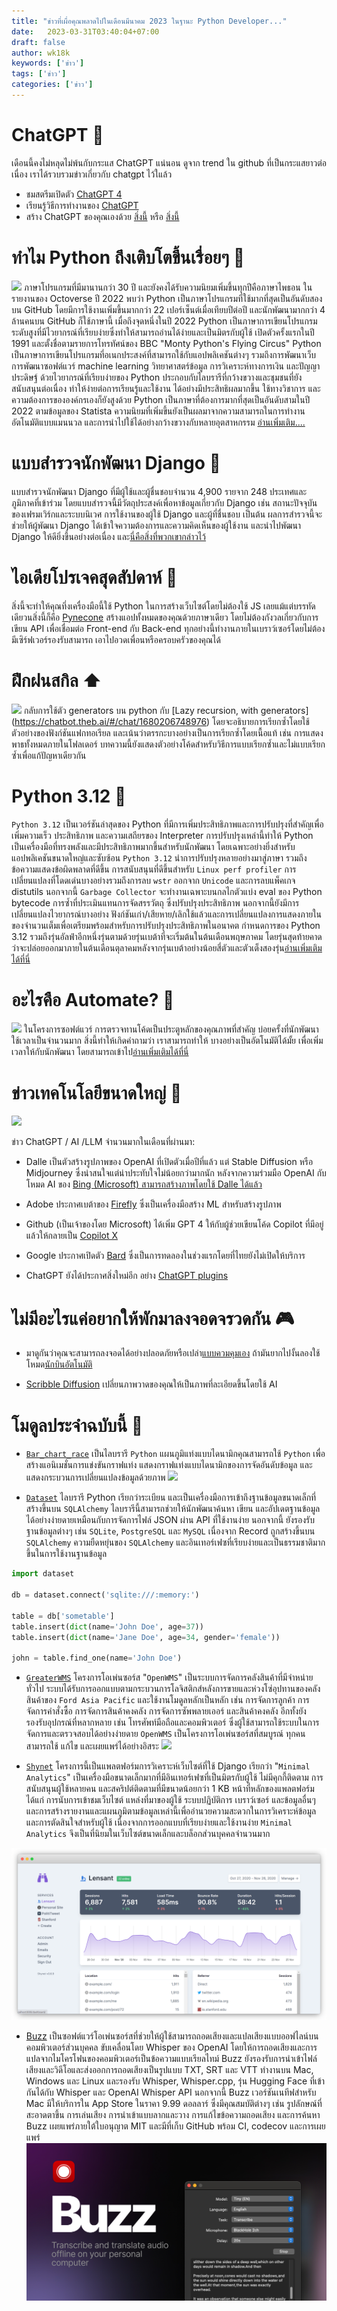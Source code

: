 ```yaml
---
title: "ข่าวที่เผื่อคุณพลาดไปในเดือนมีนาคม 2023 ในฐานะ Python Developer..."
date:   2023-03-31T03:40:04+07:00
draft: false
author: wk18k
keywords: ['ข่าว']
tags: ['ข่าว']
categories: ['ข่าว']
---
```


# ChatGPT 🤖
เดือนนี้คงไม่หลุดไม่พ้นกับกระแส ChatGPT แน่นอน ดูจาก trend ใน github ที่เป็นกระแสยาวต่อเนื่อง เราได้รวบรวมข่าวเกี่ยวกับ chatgpt ไว้ใแล้ว
 -  ชมสตรีมเปิดตัว [ChatGPT 4](https://www.youtube.com/watch?v=outcGtbnMuQ)
 -  เรียนรู้วิธีการทำงานของ [ChatGPT](https://www.jonstokes.com/p/chatgpt-explained-a-guide-for-normies)
 -  สร้าง ChatGPT ของคุณเองด้วย [สิ่งนี้](https://cocktailpeanut.github.io/dalai/#/?id=dalai) หรือ [สิ่งนี้](https://xenova.github.io/transformers.js/)

# ทำไม Python ถึงเติบโตขึ้นเรื่อยๆ 🐍
![](https://github.blog/wp-content/uploads/2023/02/python-growing.png?resize=1600%2C850)
ภาษาโปรแกรมที่มีมานานกว่า 30 ปี และยังคงได้รับความนิยมเพิ่มขึ้นทุกปีคือภาษาไพธอน ในรายงานของ Octoverse ปี 2022 พบว่า Python เป็นภาษาโปรแกรมที่ใช้มากที่สุดเป็นอันดับสองบน GitHub โดยมีการใช้งานเพิ่มขึ้นมากกว่า 22 เปอร์เซ็นต์เมื่อเทียบปีต่อปี และนักพัฒนามากกว่า 4 ล้านคนบน GitHub ก็ใช้ภาษานี้ เมื่อถึงจุดหนึ่งในปี 2022 Python เป็นภาษาการเขียนโปรแกรมระดับสูงที่มีไวยากรณ์ที่เรียบง่ายซึ่งทำให้สามารถอ่านได้ง่ายและเป็นมิตรกับผู้ใช้ เปิดตัวครั้งแรกในปี 1991 และตั้งชื่อตามรายการโทรทัศน์ของ BBC "Monty Python's Flying Circus" Python เป็นภาษาการเขียนโปรแกรมที่อเนกประสงค์ที่สามารถใช้กับแอปพลิเคชันต่างๆ รวมถึงการพัฒนาเว็บ การพัฒนาซอฟต์แวร์ machine learning วิทยาศาสตร์ข้อมูล การวิเคราะห์ทางการเงิน และปัญญาประดิษฐ์ ด้วยไวยากรณ์ที่เรียบง่ายของ Python ประกอบกับไลบรารีที่กว้างขวางและชุมชนที่ยังสนับสนุนต่อเนื่อง ทำให้ง่ายต่อการเรียนรู้และใช้งาน ได้อย่างมีประสิทธิผลมากขึ้น ใช้ทางวิชาการ และความต้องการขององค์กรเองก็ยังสูงด้วย Python เป็นภาษาที่ต้องการมากที่สุดเป็นอันดับสามในปี 2022 ตามข้อมูลของ Statista ความนิยมที่เพิ่มขึ้นยังเป็นผลมาจากความสามารถในการทำงานอัตโนมัติแบบแมนนวล และการนำไปใช้ได้อย่างกว้างขวางกับหลายอุตสาหกรรม [อ่านเพิ่มเติม....](https://github.blog/2023-03-02-why-python-keeps-growing-explained/)

# แบบสำรวจนักพัฒนา Django 🦁
แบบสำรวจนักพัฒนา Django ที่มีผู้ใช้และผู้ชื่นชอบจำนวน 4,900 รายจาก 248 ประเทศและภูมิภาคที่เข้าร่วม โดยแบบสำรวจนี้มีวัตถุประสงค์เพื่อหาข้อมูลเกี่ยวกับ Django เช่น สถานะปัจจุบันของเฟรมเวิร์กและระบบนิเวศ การใช้งานของผู้ใช้ Django และผู้ที่ชื่นชอบ เป็นต้น ผลการสำรวจนี้จะช่วยให้ผู้พัฒนา Django ได้เข้าใจความต้องการและความคิดเห็นของผู้ใช้งาน และนำไปพัฒนา Django ให้ดียิ่งขึ้นอย่างต่อเนื่อง และ[นี่คือสิ่งที่พวกเขากล่าวไว้](https://lp.jetbrains.com/django-developer-survey-2022/)

# ไอเดียโปรเจคสุดสัปดาห์ 🧰
สิ่งนี้จะทำให้คุณทึ่งเครื่องมือนี้ใช้ Python ในการสร้างเว็บไซต์โดยไม่ต้องใช้ JS เลยแม้แต่บรรทัดเดียวนสิ่งนี้ก็คือ [Pynecone](https://pynecone.io/) สร้างแอปทั้งหมดของคุณด้วยภาษาเดียว โดยไม่ต้องกังวลเกี่ยวกับการเขียน API เพื่อเชื่อมต่อ Front-end กับ Back-end ทุกอย่างนี้ทำงานภายในเบราว์เซอร์โดยไม่ต้องมีเซิร์ฟเวอร์รองรับสามารถ เอาไปอวดเพื่อนหรือครอบครัวของคุณได้

# ฝึกฝนสกิล ⬆️
![](https://tushar.lol/images/recursive-generators.jpg)
กลับการใช้ตัว generators บน python กับ [Lazy recursion, with generators] (https://chatbot.theb.ai/#/chat/1680206748976) โดยจะอธิบายการเรียกซ้ำโดยใช้ตัวอย่างของฟังก์ชันแฟกทอเรียล และเน้นว่าตรรกะบางอย่างเป็นการเรียกซ้ำโดยเนื้อแท้ เช่น การแสดงพาธทั้งหมดภายในโฟลเดอร์ บทความนี้ยังแสดงตัวอย่างโค้ดสำหรับวิธีการแบบเรียกซ้ำและไม่แบบเรียกซ้ำเพื่อแก้ปัญหาเดียวกัน

# Python 3.12 🐍
`Python 3.12` เป็นเวอร์ชันล่าสุดของ Python ที่มีการเพิ่มประสิทธิภาพและการปรับปรุงที่สำคัญเพื่อเพิ่มความเร็ว ประสิทธิภาพ และความเสถียรของ Interpreter การปรับปรุงเหล่านี้ทำให้ Python เป็นเครื่องมือที่ทรงพลังและมีประสิทธิภาพมากขึ้นสำหรับนักพัฒนา โดยเฉพาะอย่างยิ่งสำหรับแอปพลิเคชันขนาดใหญ่และซับซ้อน 
`Python 3.12` นำการปรับปรุงหลายอย่างมาสู่ภาษา รวมถึงข้อความแสดงข้อผิดพลาดที่ดีขึ้น การสนับสนุนที่ดีขึ้นสำหรับ `Linux perf profiler` การเปลี่ยนแปลงที่โดดเด่นบางอย่างรวมถึงการลบ `wstr` ออกจาก `Unicode` และการลบแพ็คเกจ distutils นอกจากนี้ `Garbage Collector` จะทำงานเฉพาะบนกลไกตัวแบ่ง eval ของ Python bytecode การซ้ำที่ประเมินแทนการจัดสรรวัตถุ ซึ่งปรับปรุงประสิทธิภาพ นอกจากนี้ยังมีการเปลี่ยนแปลงไวยากรณ์บางอย่าง ฟังก์ชันเก่า/เสียหาย/เลิกใช้แล้วและการเปลี่ยนแปลงการแสดงภายในของจำนวนเต็มเพื่อเตรียมพร้อมสำหรับการปรับปรุงประสิทธิภาพในอนาคต กำหนดการของ Python 3.12 รวมถึงรุ่นอัลฟ่าอีกหนึ่งรุ่นตามด้วยรุ่นเบต้าที่จะเริ่มต้นในต้นเดือนพฤษภาคม โดยรุ่นสุดท้ายคาดว่าจะปล่อยออกมาภายในต้นเดือนตุลาคมหลังจากรุ่นเบต้าอย่างน้อยสี่ตัวและตัวเต็งสองรุ่น[อ่านเพิ่มเติมได้ที่นี่](https://mobileappcircular.com/python-3-12-0-alpha-6-whats-coming-2294af0b07ae)

# อะไรคือ Automate? 🚠
![](https://cdn.activestate.com/wp-content/uploads/2020/06/AutomatableTasks-1200x719.jpg)
ในโครงการซอฟต์แวร์ การตรวจทานโค้ดเป็นประตูหลักของคุณภาพที่สำคัญ บ่อยครั้งที่นักพัฒนาใช้เวลาเป็นจำนวนมาก สิ่งนี้ทำให้เกิดคำถามว่า เราสามารถทำให้ บางอย่างเป็นอัตโนมัติได้มั้ย เพื่อเพิ่มเวลาให้กับนักพัฒนา โดยสามารถเข้าไป[อ่านเพิ่มเติมได้ที่นี่](https://sourcery.ai/blog/code-review-automate/) 


# ข่าวเทคโนโลยีขนาดใหญ่ 🏢
![](https://api.time.com/wp-content/uploads/2023/02/Ai-ChatGPT-Bard-Trustworthy-2023.jpg)

ข่าว ChatGPT / AI /LLM จำนวนมากในเดือนที่ผ่านมา:
 - Dalle เป็นตัวสร้างรูปภาพของ OpenAI ที่เปิดตัวเมื่อปีที่แล้ว แต่  Stable Diffusion หรือ Midjourney ซึ่งน่าสนใจแต่น่าประทับใจไม่น้อยกว่ามากนัก หลังจากความร่วมมือ OpenAI กับโหมด AI ของ [Bing (Microsoft) สามารถสร้างภาพโดยใช้ Dalle ได้แล้ว](https://blogs.microsoft.com/blog/2023/03/21/create-images-with-your-words-bing-image-creator-comes-to-the-new-bing/)

- Adobe ประกาศเบต้าของ [Firefly](https://firefly.adobe.com/) ซึ่งเป็นเครื่องมือสร้าง ML สำหรับสร้างรูปภาพ 

- Github (เป็นเจ้าของโดย Microsoft) ได้เพิ่ม GPT 4 ให้กับผู้ช่วยเขียนโค้ด Copilot ที่มีอยู่แล้วให้กลายเป็น [Copilot X](https://github.blog/2023-03-22-github-copilot-x-the-ai-powered-developer-experience/)

- Google ประกาศเปิดตัว [Bard](https://blog.google/technology/ai/try-bard/) ซึ่งเป็นการทดลองในช่วงแรกโดยที่ไทยยังไม่เปิดให้บริการ

- ChatGPT ยังได้ประกาศสิ่งใหม่อีก อย่าง [ChatGPT plugins](https://openai.com/blog/chatgpt-plugins)

# ไม่มีอะไรแค่อยากให้พักมาลงจอดจรวดกัน 🎮
- มาดูกันว่าคุณจะสามารถลงจอดได้อย่างปลอดภัยหรือเปล่า[แบบควมคุมเอง](https://ehmorris.com/lander/) ถ้ามันยากไปงั้นลองใช้โหมด[นักบินอัตโนมัติ](https://szhu.github.io/lunar-lander-autopilot/)

- [Scribble Diffusion](https://scribblediffusion.com/) เปลี่ยนภาพวาดของคุณให้เป็นภาพที่ละเอียดขึ้นโดยใช้ AI

# โมดูลประจำฉบับนี้ 📖
-  [`Bar_chart_race`](https://github.com/dexplo/bar_chart_race) เป็นไลบรารี `Python` แผนภูมิแท่งแบบไดนามิกคุณสามารถใช้ `Python` เพื่อสร้างแอนิเมชั่นการแข่งขันกราฟแท่ง แสดงกราฟแท่งแบบไดนามิกของการจัดอันดับข้อมูล และแสดงกระบวนการเปลี่ยนแปลงข้อมูลด้วยภาพ
![](https://i.imgur.com/P6acjkN.gif)

- [`Dataset`](https://github.com/pudo/dataset) ไลบรารี Python เรียกว่าระเบียน และเป็นเครื่องมือการเข้าถึงฐานข้อมูลขนาดเล็กที่สร้างขึ้นบน `SQLAlchemy` ไลบรารีนี้สามารถช่วยให้นักพัฒนาค้นหา เขียน และอัปเดตฐานข้อมูลได้อย่างง่ายดายเหมือนกับการจัดการไฟล์ JSON ผ่าน API ที่ใช้งานง่าย นอกจากนี้ ยังรองรับฐานข้อมูลต่างๆ เช่น `SQLite`, `PostgreSQL` และ `MySQL` เนื่องจาก Record ถูกสร้างขึ้นบน `SQLAlchemy` ความยืดหยุ่นของ `SQLAlchemy` และอินเทอร์เฟซที่เรียบง่ายและเป็นธรรมชาติมากขึ้นในการใช้งานฐานข้อมูล
```py
import dataset

db = dataset.connect('sqlite:///:memory:')

table = db['sometable']
table.insert(dict(name='John Doe', age=37))
table.insert(dict(name='Jane Doe', age=34, gender='female'))

john = table.find_one(name='John Doe')

```
- [`GreaterWMS`](https://github.com/GreaterWMS/GreaterWMS) โครงการโอเพ่นซอร์ส "`OpenWMS`" เป็นระบบการจัดการคลังสินค้าที่มีจำหน่ายทั่วไป ระบบได้รับการออกแบบตามกระบวนการโลจิสติกส์หลังการขายและห่วงโซ่อุปทานของคลังสินค้าของ `Ford Asia Pacific` และใช้งานโมดูลหลักเป็นหลัก เช่น การจัดการลูกค้า การจัดการคำสั่งซื้อ การจัดการสินค้าคงคลัง การจัดการซัพพลายเออร์ และสินค้าคงคลัง อีกทั้งยังรองรับอุปกรณ์ที่หลากหลาย เช่น โทรศัพท์มือถือและคอมพิวเตอร์ ซึ่งผู้ใช้สามารถใช้ระบบในการจัดการและตรวจสอบได้อย่างง่ายดาย `OpenWMS` เป็นโครงการโอเพ่นซอร์สที่สมบูรณ์ ทุกคนสามารถใช้ แก้ไข และเผยแพร่ได้อย่างอิสระ
![](https://github.com/GreaterWMS/GreaterWMS/raw/master/static/img/GreaterWMS_en.png)

- [`Shynet`](https://github.com/milesmcc/shynet) โครงการนี้เป็นแพลตฟอร์มการวิเคราะห์เว็บไซต์ที่ใช้ Django เรียกว่า "`Minimal Analytics`" เป็นเครื่องมือขนาดเล็กมากที่มีอินเทอร์เฟซที่เป็นมิตรกับผู้ใช้ ไม่มีคุกกี้ติดตาม การสนับสนุนผู้ใช้หลายคน และสคริปต์ติดตามที่มีขนาดน้อยกว่า 1 KB หน้าที่หลักของแพลตฟอร์ม ได้แก่ การนับการเข้าชมเว็บไซต์ แหล่งที่มาของผู้ใช้ ระบบปฏิบัติการ เบราว์เซอร์ และข้อมูลอื่นๆ และการสร้างรายงานและแผนภูมิตามข้อมูลเหล่านี้เพื่ออำนวยความสะดวกในการวิเคราะห์ข้อมูลและการตัดสินใจสำหรับผู้ใช้ เนื่องจากการออกแบบที่เรียบง่ายและใช้งานง่าย `Minimal Analytics` จึงเป็นที่นิยมในเว็บไซต์ขนาดเล็กและบล็อกส่วนบุคคลจำนวนมาก

![](https://github.com/milesmcc/shynet/raw/master/images/service.png)

- [Buzz](https://github.com/chidiwilliams/buzz) เป็นซอฟต์แวร์โอเพ่นซอร์สที่ช่วยให้ผู้ใช้สามารถถอดเสียงและแปลเสียงแบบออฟไลน์บนคอมพิวเตอร์ส่วนบุคคล ขับเคลื่อนโดย Whisper ของ OpenAI โดยให้การถอดเสียงและการแปลจากไมโครโฟนของคอมพิวเตอร์เป็นข้อความแบบเรียลไทม์ Buzz ยังรองรับการนำเข้าไฟล์เสียงและวิดีโอและส่งออกการถอดเสียงเป็นรูปแบบ TXT, SRT และ VTT ทำงานบน Mac, Windows และ Linux และรองรับ Whisper, Whisper.cpp, รุ่น Hugging Face ที่เข้ากันได้กับ Whisper และ OpenAI Whisper API นอกจากนี้ Buzz เวอร์ชันเนทีฟสำหรับ Mac มีให้บริการใน App Store ในราคา 9.99 ดอลลาร์ ซึ่งมีคุณสมบัติต่างๆ เช่น รูปลักษณ์ที่สะอาดตาขึ้น การเล่นเสียง การนำเข้าแบบลากและวาง การแก้ไขข้อความถอดเสียง และการค้นหา Buzz เผยแพร่ภายใต้ใบอนุญาต MIT และมีที่เก็บ GitHub พร้อม CI, codecov และการเผยแพร่
![](https://github.com/chidiwilliams/buzz/raw/main/assets/buzz-banner.jpg)

